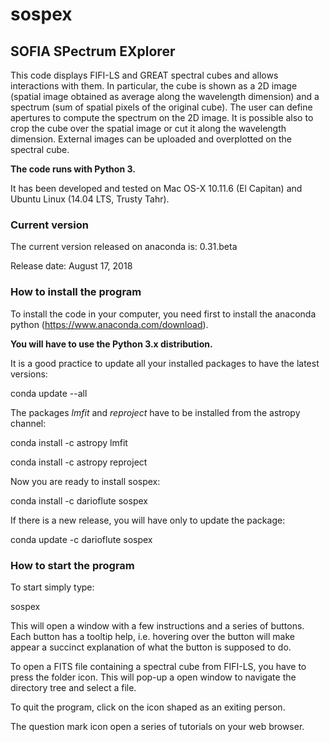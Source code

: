# sospex

## SOFIA SPectrum EXplorer

This code displays FIFI-LS and GREAT spectral cubes and allows interactions with them.
In particular, the cube is shown as a 2D image (spatial image obtained as
average along the wavelength dimension) and a spectrum (sum of spatial pixels
of the original cube).
The user can define apertures to compute the spectrum on the 2D image.
It is possible also to crop the cube over the spatial image or cut it along
the wavelength dimension.
External images can be uploaded and overplotted on the spectral cube.

**The code runs with Python 3.**

It has been developed and tested on Mac OS-X 10.11.6 (El Capitan) and Ubuntu Linux (14.04 LTS, Trusty Tahr).

### Current version

The current version released on anaconda is: 0.31.beta 

Release date:  August 17, 2018

### How to install the program

To install the code in your computer, you need first to install the anaconda
python (https://www.anaconda.com/download).

**You will have to use the Python 3.x distribution.**

It is a good practice to update all your installed packages to have the latest versions:

conda update --all

The packages *lmfit* and *reproject* have to be installed from the astropy channel:

conda install -c astropy lmfit

conda install -c astropy reproject

Now you are ready to install sospex:

conda install -c darioflute sospex

If there is a new release, you will have only to update the package:

conda update -c darioflute sospex


### How to start the program

To start simply type:

sospex

This will open a window with a few instructions and a series of buttons.
Each button has a tooltip help, i.e. hovering over the button will make appear
a succinct explanation of what the button is supposed to do.

To open a FITS file containing a spectral cube from FIFI-LS, you have to
press the folder icon. This will pop-up a open window to navigate the directory
tree and select a file.

To quit the program, click on the icon shaped as an exiting person.

The question mark icon open a series of tutorials on your web browser.
